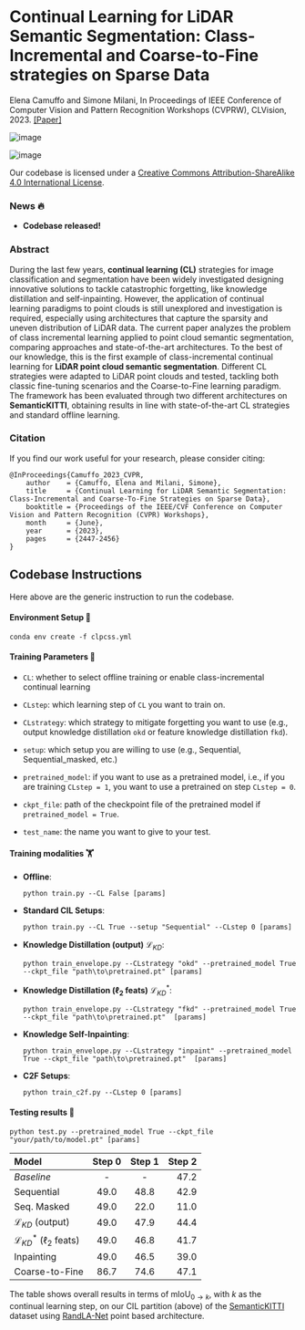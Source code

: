 # Continual Learning for LiDAR Semantic Segmentation: Class-Incremental and Coarse-to-Fine strategies on Sparse Data
Elena Camuffo and Simone Milani, In Proceedings of IEEE Conference of Computer Vision and Pattern Recognition Workshops (CVPRW), CLVision, 2023.
[[Paper]](https://openaccess.thecvf.com/content/CVPR2023W/CLVision/html/Camuffo_Continual_Learning_for_LiDAR_Semantic_Segmentation_Class-Incremental_and_Coarse-To-Fine_Strategies_CVPRW_2023_paper.html)

![image](https://github.com/LTTM/CL-PCSS/assets/63043735/2b841a62-4c4c-4e9a-8fba-0603e8522cb3)

![image](https://github.com/LTTM/CL-PCSS/assets/63043735/5de6982d-c704-4077-a611-3d4aed84e5d4)


Our codebase is licensed under a [Creative Commons Attribution-ShareAlike 4.0 International License](http://creativecommons.org/licenses/by-sa/4.0/).

### News 🔥
<!-- - Pretrained models released [here](https://drive.google.com/drive/folders/1fv7y1XrgEji6WWIiRMMoLcorv96-Yh6t?usp=sharing)!! -->

- **Codebase released!**

### Abstract 
During the last few years, **continual learning (CL)** strategies for image classification and segmentation have been widely investigated designing innovative solutions to tackle catastrophic forgetting, like knowledge distillation and self-inpainting. However, the application of continual learning paradigms to point clouds is still unexplored and investigation is required, especially using architectures that capture the sparsity and uneven distribution of LiDAR data. The current paper analyzes the problem of class incremental learning applied to point cloud semantic segmentation, comparing approaches and state-of-the-art architectures. To the best of our knowledge, this is the first example of class-incremental continual learning for **LiDAR point cloud semantic segmentation**. Different CL strategies were adapted to LiDAR point clouds and tested, tackling both classic fine-tuning scenarios and the Coarse-to-Fine learning paradigm. The framework has been evaluated through two different architectures on **SemanticKITTI**, obtaining results in line with state-of-the-art CL strategies and standard offline learning.

### Citation
If you find our work useful for your research, please consider citing:

```
@InProceedings{Camuffo_2023_CVPR,
    author    = {Camuffo, Elena and Milani, Simone},
    title     = {Continual Learning for LiDAR Semantic Segmentation: Class-Incremental and Coarse-To-Fine Strategies on Sparse Data},
    booktitle = {Proceedings of the IEEE/CVF Conference on Computer Vision and Pattern Recognition (CVPR) Workshops},
    month     = {June},
    year      = {2023},
    pages     = {2447-2456}
}
```

## Codebase Instructions
Here above are the generic instruction to run the codebase.

#### Environment Setup 🌴
```
conda env create -f clpcss.yml
```

#### Training Parameters 🏓​

- `CL`: whether to select offline training or enable class-incremental continual learning

- `CLstep`: which learning step of `CL` you want to train on.

- `CLstrategy`: which strategy to mitigate forgetting you want to use (e.g., output knowledge distillation `okd` or feature knowledge distillation `fkd`).

- `setup`: which setup you are willing to use (e.g., Sequential, Sequential_masked, etc.)

- `pretrained_model`: if you want to use as a pretrained model, i.e., if you are training `CLstep = 1`, you want to use a pretrained on step `CLstep = 0`.

- `ckpt_file`: path of the checkpoint file of the pretrained model if `pretrained_model = True`.

- `test_name`: the name you want to give to your test.

#### Training modalities ​​🏋️​
- **Offline**: 
    ```
    python train.py --CL False [params]
    ```
- **Standard CIL Setups**: 
    ```
    python train.py --CL True --setup "Sequential" --CLstep 0 [params]
    ```
- **Knowledge Distillation (output)** $\mathcal{L}_{KD}$: 
    ```
    python train_envelope.py --CLstrategy "okd" --pretrained_model True --ckpt_file "path\to\pretrained.pt" [params]
    ```
- **Knowledge Distillation ($\ell_2$ feats)** $\mathcal{L}^{*}_{KD}$: 
    ```
    python train_envelope.py --CLstrategy "fkd" --pretrained_model True --ckpt_file "path\to\pretrained.pt"  [params]
    ```
- **Knowledge Self-Inpainting**: 
    ```
    python train_envelope.py --CLstrategy "inpaint" --pretrained_model True --ckpt_file "path\to\pretrained.pt"  [params]
    ```
- **C2F Setups**: 
    ```
    python train_c2f.py --CLstep 0 [params]
    ```

#### Testing results 🚀
```
python test.py --pretrained_model True --ckpt_file "your/path/to/model.pt" [params]
```

| Model        | Step 0       | Step 1       | Step 2       |
|:-------------|:------------:|:------------:|-------------:|
| *Baseline*                     | -            | -            | 47.2          |
| Sequential                  | 49.0            | 48.8           | 42.9        |
| Seq. Masked                | 49.0            | 22.0           | 11.0         |
| $\mathcal{L}_{KD}$ (output)               | 49.0       | 47.9     | 44.4     |
| $\mathcal{L}^{*}_{KD}$ ($\ell_2$ feats) | 49.0      | 46.8     | 41.7        |
| Inpainting                  | 49.0            | 46.5           | 39.0        |
| Coarse-to-Fine              | 86.7            | 74.6          | 47.1         |

The table shows overall results in terms of $\text{mIoU}_{0\rightarrow k}$, with $k$ as the continual learning step, on our CIL partition (above) of the [SemanticKITTI](https://www.semantic-kitti.org/) dataset using [RandLA-Net](https://github.com/QingyongHu/RandLA-Net) point based architecture.

<!-- pretrained models can be found [here](https://drive.google.com/drive/folders/1fv7y1XrgEji6WWIiRMMoLcorv96-Yh6t?usp=sharing). -->